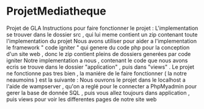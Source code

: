 # ProjetMediatheque
Projet de GLA
Instructions pour faire fonctionner le projet : 
L'implementation se trouver dans le dossier src , qui lui meme contient un zip contenant toute l'implementation du projet 
Nous avons utiliser pour aider a l'implementation le framework " code igniter " qui genere du code php pour la conception d'un site web , donc le zip contient pleins de dossiers generées par code igniter 
Notre implementation a nous , contenant le code que nous avons ecris se trouve dans le dossier "application" , puis dans "views" . 
Le projet ne fonctionne pas tres bien , la maniére de le faire fonctionner ( la notre neaumoins ) est la suivante : 
Nous ouvrons le projet dans le localhost a l'aide de wampserver , qu'on a reglé pour le connecter a PhpMyadmin pour gerer la base de donnée SQL , puis vous allez toujours dans application , puis views pour voir les differentes pages de notre site web
